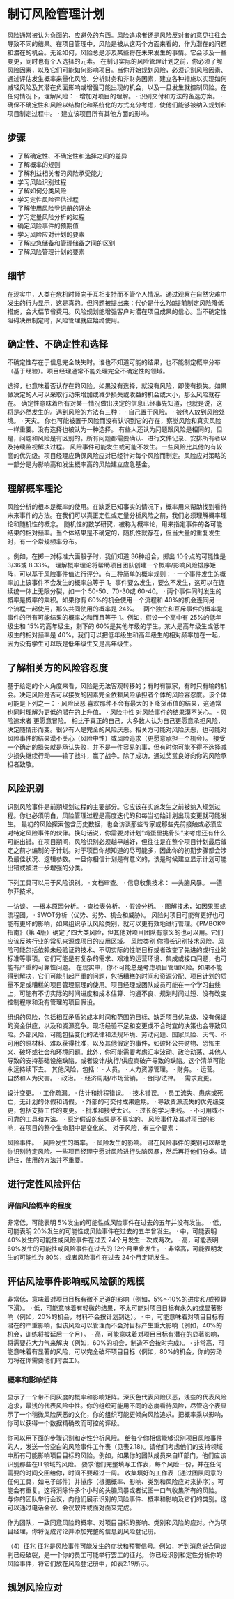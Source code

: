 # 制订风险管理计划

风险通常被认为负面的、应避免的东西。风险追求者还是风险反对者的意见往往会导致不同的结果。在项目管理中，风险是被从这两个方面来看的，作为潜在的问题和潜在的机会。无论如何，风险总是涉及某些将在未来发生的事情。它会涉及一些变更，同时也有个人选择的元素。
在制订实际的风险管理计划之前，你必须了解风险因素，以及它们可能如何影响项目。当你开始规划风险，必须识别风险因素、通过评估发生概率来量化风险、分析财务和非财务因素，建立各种措施以实现如何减轻风险及其潜在负面影响或增强可能出现的机会，以及一旦发生就控制风险。在任何情况下，理解风险：
· 增加对项目的理解。
· 识别交付和方法的备选方案。
· 确保不确定性和风险以结构化和系统化的方式充分考虑，使他们能够被纳入规划和项目制定过程中。
· 建立该项目所有其他方面的影响。

## 步骤

- 了解确定性、不确定性和选择之间的差异
- 了解概率的规则
- 了解利益相关者的风险承受能力
- 学习风险识别过程
- 了解如何分类风险
- 学习定性风险评估过程
- 了解使用风险登记册的好处
- 学习定量风险分析的过程
- 确定风险事件的预期值
- 学习风险应对计划的要素
- 了解应急储备和管理储备之间的区别
- 了解风险管理计划的要素

## 细节
在现实中，人类在危机时倾向于互相支持而不管个人情况。通过观察在自然灾难中发生的行为显示，这是真的。但问题被提出来：代价是什么?如提前制定风险降低措施，会大幅节省费用。风险规划能增强客户对潜在项目成果的信心。当不确定性阻碍决策制定时，风险管理就应始终使用。

## 确定性、不确定性和选择

不确定性存在于信息完全缺失时。谁也不知道可能的结果，也不能制定概率分布（基于经验）。项目经理通常不能处理完全不确定性的领域。

选择，也意味着否认存在的风险。如果没有选择，就没有风险，即使有损失。如果做决定的人可以采取行动来增加或减少损失或收益的机会或大小，那么风险就存在。
确定性意味着所有对某一情况做出决定的信息已经事先知道，也就是说，这将是必然发生的。遇到风险的方法有三种：
· 自己置于风险。
· 被他人放到风险处境。
· 天灾。
你也可能被置于风险而没有认识到它的存在，察觉风险和真实风险一样重要。没有选择也被认为一种选择。
有些人还认为问题跟风险是相同的，但是，问题和风险是有区别的。所有问题都需要确认、进行文件记录、安排所有者以及持续监视解决过程。
风险事件可能发生或可能不发生。一些风险比其他的有较高的优先级。项目经理应确保风险应对已经针对每个风险而制定。风险应对策略的一部分是为影响高和发生概率高的风险建立应急基金。

## 理解概率理论

风险分析的根本是概率的使用。在缺乏已知事实的情况下，概率用来帮助找到看待未来事件的方法。在我们可以真正定性或定量分析风险之前，我们必须理解概率理论和随机性的概念。
随机性的数学研究，被称为概率论，用来指定事件的各可能结果的相对频率。当个体结果是不确定的，随机性就存在，但当大量的重复发生时，有一个常规频率分布。

。例如，在掷一对标准六面骰子时，我们知道 36种组合，掷出 10个点的可能性是 3/36或 8.33%。
理解概率理论将帮助项目团队创建一个概率/影响风险排序矩阵，可以基于风险事件值进行评分。有三种简单的概率规则：
· 一个事件发生的概率加上该事件不会发生的概率总等于 1。事件要么发生，要么不发生，这可以在连续统一体上无限分裂，如一个 50-50、70-30或 60-40。
· 两个事件同时发生的概率是概率的乘积。如果你有 60%的机会使用一个流程和 40%的机会连同另一个流程一起使用，那么共同使用的概率是 24%。
· 两个独立和互斥事件的概率是事件的所有可能结果的概率之和而且等于 1。例如，假设一个高中有 25%的低年级生和 15%的高年级生，剩下的 60%是其他年级的学生。某人是高年级生或低年级生的相对频率是 40%。我们可以把低年级生和高年级生的相对频率加在一起，因为没有学生可以既是低年级生又是高年级生。

## 了解相关方的风险容忍度
基于给定的个人角度来看，风险是无法客观转移的；有时有赢家，有时只有输的机会。决定风险是否可以接受的因素完全依赖风险承担者个体的风险容忍度。该个体可能是下列之一：
· 风险厌恶 喜欢那种不会有最大的下降货币值的结果，这通常也同时理解为更低的潜在的上升值。
· 风险中性 对风险事件的结果漠不关心。
· 风险追求者 更愿意冒险。
相比于真正的自己，大多数人认为自己更愿意承担风险，决定随情形而变。很少有人是完全的风险厌恶。相关方可能对风险厌恶，也可能对风险事件的结果漠不关心（风险中性）或风险追求（更愿意承担一个机会）。
接受一个确定的损失就是承认失败，并不是一件容易的事，但有时你可能不得不选择减少损失继续行动——输了战斗，赢了战争。除了成功，通过奖赏良好向你的风险承担者致敬。

## 风险识别

识别风险事件是前期规划过程的主要部分。它应该在实施发生之前被纳入规划过程。你也必须明白，风险管理过程是高度迭代的和每当初始计划出现变更就可能发生。
最初的风险探索包含历史数据，也会访谈那些专家或那些先前接触或必须应对特定风险事件的伙伴。换句话说，你需要对计划“鸡蛋里挑骨头”来考虑还有什么可能出错。在项目期间，风险识别必须越早越好，但往往是在整个项目计划最后敲定之前才编制的子计划。对于项目你想知道的尽可能多，因此你的初期步骤都会涉及最佳状况、逻辑参数。一旦你相信计划是有意义的，该是时候建立显示计划可能出错或被进一步增强的分类。

下列工具可以用于风险识别。
· 文档审查。
· 信息收集技术：
—头脑风暴。
—德尔菲技术。

—访谈。
—根本原因分析。
· 查检表分析。
· 假设分析。
· 图解技术，如因果图或流程图。
· SWOT分析（优势、劣势、机会和威胁）。
风险对项目可能有更好也可能有更坏的影响，如果组织承认风险类别，就可以更有效地进行管理。《PMBOK®指南》（第 4版）确定了四大类风险，但其他对项目团队有意义的也可以用。它们应该反映行业的常见来源或项目的应用区域。
风险类别
你擅长识别技术风险。风险可能包括依赖未经验证的技术、不切实际的性能目标或者改变了先进的或行业的标准等事项。它们可能是有复杂的需求、艰难的运营环境、集成或接口问题，也可能有严重的可靠性问题。
在现实中，你不可能总是考虑项目管理风险。如果不能得到解决，它们可能引起严重的问题，包括糟糕的时间和资源分配、项目计划的质量不足或糟糕的项目管理原理的使用。项目经理或团队成员可能在一个学习曲线上，可能有不切实际的时间进度和成本估算、沟通不良、规划时间过短、没有改变控制程序和没有管理的项目假设。

组织的风险，包括相互矛盾的成本时间和范围的目标、缺乏项目优先级、没有保证的资金供应，以及和资源竞争。现场经验不足和变更或不合时宜的决策也会导致风险。外部风险，可能包括变化的法律和法规环境、劳动问题、国家风险、天气、不可用的原材料、难以获得批准，以及其他假定的事件，如破坏公共财物、恐怖主义、破坏或社会和环境问题。此外，你可能需要考虑汇率波动、政治动荡、其他人导致的支持基础设施缺陷，或者设计/执行/供应商破产导致的缺陷。这个清单可能永远持续下去。
其他风险，包括：
· 人员。
· 人力资源管理。
· 财务。
· 运营。
· 自然和人为灾害。
· 政治。
· 经济周期/市场营销。
· 合同/法律。
· 需求变更。

 设计变更。
· 工作疏漏。
· 估计和排程错误。
· 技术错误。
· 员工流失、患病或死亡，无计划的休假和请假。
· 外部的可交付成果逾期。
· 导致资源流失的优先级变更，包括支持工作的变更。
· 批准和接受太迟。
· 过长的学习曲线。
· 不可用或不可靠的工具和方法。
· 原定假设的结果是不真实的。
风险事件及其对项目的影响，在项目的整个生命期中是变化的。
对于风险，有三个要素：

 风险事件。
· 风险发生的概率。
· 风险发生的影响。
潜在风险事件的类别可以帮助你识别特定风险。一些项目经理宁愿对风险进行头脑风暴，然后再将他们分类。请记住，使用的方法并不重要。

## 进行定性风险评估

### 评估风险概率的程度

 非常低，可能表明 5%发生的可能性或风险事件在过去的五年并没有发生。
· 低，可能表明 20%发生的可能性或风险事件在过去的五年曾发生。
· 中，可能表明 40%发生的可能性或风险事件在过去 24个月发生一次或两次。
· 高，可能表明 60%发生的可能性或风险事件在过去的 12个月里曾发生。
· 非常高，可能表明发生的可能性为 80%，或者风险事件在过去 24个月定期发生。

## 评估风险事件影响或风险额的规模

 非常低，意味着对项目目标有微不足道的影响（例如，5%～10%的进度和/或预算下滑）。
· 低，可能意味着有轻微的结果，不太可能对项目目标有永久的或显著影响（例如，20%的机会，材料不会按计划到达）。
· 中，可能意味着对项目目标有潜在的严重影响，但该风险可以管理而不会对目标产生重大影响（例如，40%的机会，训练将被延后一个月）。
· 高，可能意味着对项目目标有潜在的显著影响，将需要花大力气来解决（例如，60%的机会，制造不会按时完成）。
· 非常高，可能意味着有显著的风险，可以完全破坏项目目标（例如，80%的机会，你的劳动力将在你需要他们时罢工）。

### 概率和影响矩阵



显示了一个带不同灰度的概率和影响矩阵。深灰色代表风险厌恶，浅些的代表风险追求，最浅的代表风险中性。你的组织可能用不同的态度看待风险，尽管这个表显示了一个稍微风险厌恶的文化，你的组织可能更倾向风险追求。把概率乘以影响，你可以获得一个数据精确故而可控的评级。

你可以用下面的步骤识别和定性分析风险。
给每个你相信能够识别项目风险事件的人，发送一份空白的风险事件工作表（见表2.18）。请他们考虑他们的支持领域中所有可能影响项目目标的风险。例如，如果你的团队成员来自IT部门，他们应该识别那些在IT领域的风险。
要求他们完整填写工作表，每个风险一份，并在任何需要的时间交回给你，时间不要超过一周。
收集填好的工作表（通过团队同意的任何工具，如电子邮件）并排序（根据概率、影响、类别和风险应对来排序）。可能会有重复。这将消除许多个小时的头脑风暴或者试图一口气收集所有的风险。
与你的团队举行会议，向他们展示识别的风险事件、概率和影响及它们的类别。这可以通过电话会议、会议软件或面对面来完成。

作为团队，一致同意风险的概率、对项目目标的影响、类别和风险的应对。作为项目经理，你将促成讨论并添加完整的信息到风险登记册。

（4）征兆
征兆是风险事件可能发生的症状和预警信号。例如，听到消息说合同谈判已经破裂，是一个你的员工可能举行罢工的征兆。
你已经识别和定性分析你的风险事件，将它们放在风险登记册中，如表2.19所示。

## 规划风险应对